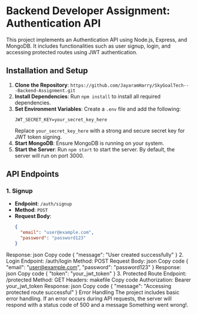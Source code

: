 # Backend Developer Assignment: Authentication API

This project implements an Authentication API using Node.js, Express, and MongoDB. It includes functionalities such as user signup, login, and accessing protected routes using JWT authentication.


## Installation and Setup

1. **Clone the Repository**: `https://github.com/JayaramHarry/SkyGoalTech---Backend-Assignment.git`
2. **Install Dependencies**: Run `npm install` to install all required dependencies.
3. **Set Environment Variables**: Create a `.env` file and add the following:
    ```
    JWT_SECRET_KEY=your_secret_key_here
    ```
   Replace `your_secret_key_here` with a strong and secure secret key for JWT token signing.
4. **Start MongoDB**: Ensure MongoDB is running on your system.
5. **Start the Server**: Run `npm start` to start the server. By default, the server will run on port 3000.

## API Endpoints

### 1. Signup

- **Endpoint**: `/auth/signup`
- **Method**: `POST`
- **Request Body**:
  ```json
  {
    "email": "user@example.com",
    "password": "password123"
  }
Response:
json
Copy code
{
  "message": "User created successfully"
}
2. Login
Endpoint: /auth/login
Method: POST
Request Body:
json
Copy code
{
  "email": "user@example.com",
  "password": "password123"
}
Response:
json
Copy code
{
  "token": "your_jwt_token"
}
3. Protected Route
Endpoint: /protected
Method: GET
Headers:
makefile
Copy code
Authorization: Bearer your_jwt_token
Response:
json
Copy code
{
  "message": "Accessing protected route successful"
}
Error Handling
The project includes basic error handling. If an error occurs during API requests, the server will respond with a status code of 500 and a message Something went wrong!.

